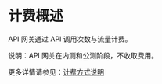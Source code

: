 # 计费概述

API 网关通过 API 调用次数与流量计费。

说明：API 网关在内测和公测阶段，不收取费用。

更多详情请参见：[计费方式说明](https://docs.jdcloud.com/cn/billing/pay-as-you-go)







     
    

